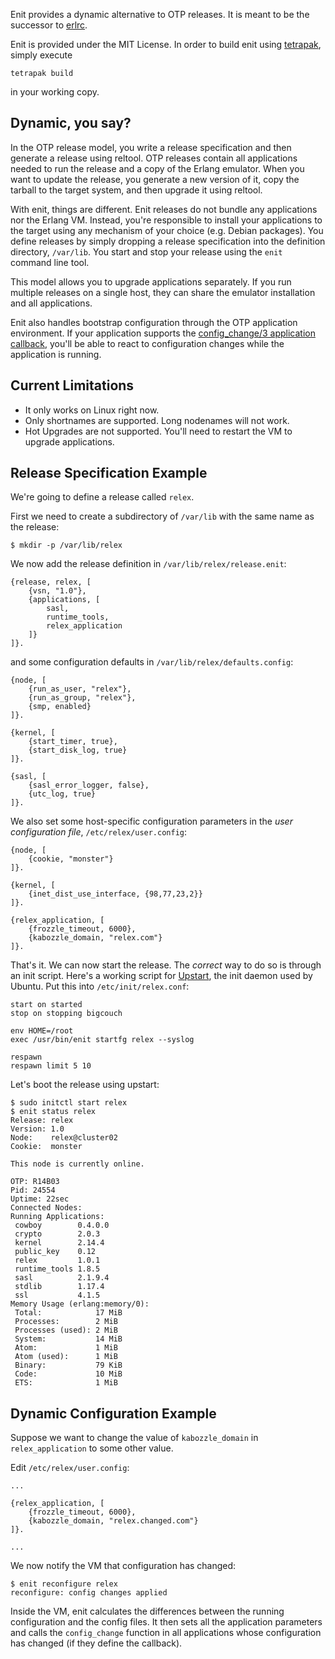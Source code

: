 Enit provides a dynamic alternative to OTP releases.
It is meant to be the successor to [erlrc](http://code.google.com/p/erlrc/).

Enit is provided under the MIT License.
In order to build enit using [tetrapak](https://github.com/fjl/tetrapak), simply execute

	tetrapak build

in your working copy.

Dynamic, you say?
-----------------

In the OTP release model, you write a release specification
and then generate a release using reltool. OTP releases contain
all applications needed to run the release and a copy of the Erlang
emulator. When you want to update the release, you generate a new
version of it, copy the tarball to the target system, and then upgrade 
it using reltool. 

With enit, things are different. Enit releases do not bundle any
applications nor the Erlang VM. Instead, you're responsible to
install your applications to the target using any mechanism of
your choice (e.g. Debian packages). You define releases by simply 
dropping a release specification into the definition directory,
`/var/lib`. You start and stop your release using the `enit` 
command line tool.

This model allows you to upgrade applications separately.
If you run multiple releases on a single host, they can share
the emulator installation and all applications.

Enit also handles bootstrap configuration through the OTP application
environment. If your application supports the
[config_change/3 application callback](http://www.erlang.org/doc/apps/kernel/application.html#Module:config_change-3),
you'll be able to react to configuration changes while the application is running.

Current Limitations
-------------------

* It only works on Linux right now.
* Only shortnames are supported. Long nodenames will not work.
* Hot Upgrades are not supported. You'll need to
  restart the VM to upgrade applications.

Release Specification Example
-----------------------------

We're going to define a release called `relex`.

First we need to create a subdirectory of `/var/lib` with 
the same name as the release:

	$ mkdir -p /var/lib/relex

We now add the release definition in `/var/lib/relex/release.enit`:

	{release, relex, [
		{vsn, "1.0"},
		{applications, [
			sasl,
			runtime_tools,
			relex_application
		]}
	]}.

and some configuration defaults in `/var/lib/relex/defaults.config`:

	{node, [
		{run_as_user, "relex"},
		{run_as_group, "relex"},
		{smp, enabled}
	]}.
	
	{kernel, [
		{start_timer, true},
		{start_disk_log, true}
	]}.
	
	{sasl, [
		{sasl_error_logger, false},
		{utc_log, true}
	]}.

We also set some host-specific configuration
parameters in the *user configuration file*, `/etc/relex/user.config`:

	{node, [
		{cookie, "monster"}
	]}.
	
	{kernel, [
		{inet_dist_use_interface, {98,77,23,2}}
	]}.
	
	{relex_application, [
		{frozzle_timeout, 6000},
		{kabozzle_domain, "relex.com"}
	]}.

That's it. We can now start the release. The *correct* way to do so
is through an init script. Here's a working script for
[Upstart](http://upstart.ubuntu.com), the init daemon used
by Ubuntu. Put this into `/etc/init/relex.conf`:

	start on started 
	stop on stopping bigcouch
	
	env HOME=/root
	exec /usr/bin/enit startfg relex --syslog
	
	respawn
	respawn limit 5 10

Let's boot the release using upstart:

	$ sudo initctl start relex
	$ enit status relex
	Release: relex 
	Version: 1.0
	Node:    relex@cluster02
	Cookie:  monster 
	
	This node is currently online.
	
	OTP: R14B03
	Pid: 24554
	Uptime: 22sec 
	Connected Nodes:
	Running Applications:
	 cowboy        0.4.0.0
	 crypto        2.0.3
	 kernel        2.14.4
	 public_key    0.12
	 relex         1.0.1
	 runtime_tools 1.8.5
	 sasl          2.1.9.4
	 stdlib        1.17.4
	 ssl           4.1.5
	Memory Usage (erlang:memory/0):
	 Total:            17 MiB
	 Processes:        2 MiB
	 Processes (used): 2 MiB
	 System:           14 MiB
	 Atom:             1 MiB
	 Atom (used):      1 MiB
	 Binary:           79 KiB
	 Code:             10 MiB
	 ETS:              1 MiB

Dynamic Configuration Example
-----------------------------

Suppose we want to change the value of `kabozzle_domain` in
`relex_application` to some other value.

Edit `/etc/relex/user.config`:

	...
	
	{relex_application, [
		{frozzle_timeout, 6000},
		{kabozzle_domain, "relex.changed.com"}
	]}.
	
	...

We now notify the VM that configuration has changed:

	$ enit reconfigure relex
	reconfigure: config changes applied

Inside the VM, enit calculates the differences between the running
configuration and the config files. It then sets all the application
parameters and calls the `config_change` function in all applications 
whose configuration has changed (if they define the callback).
